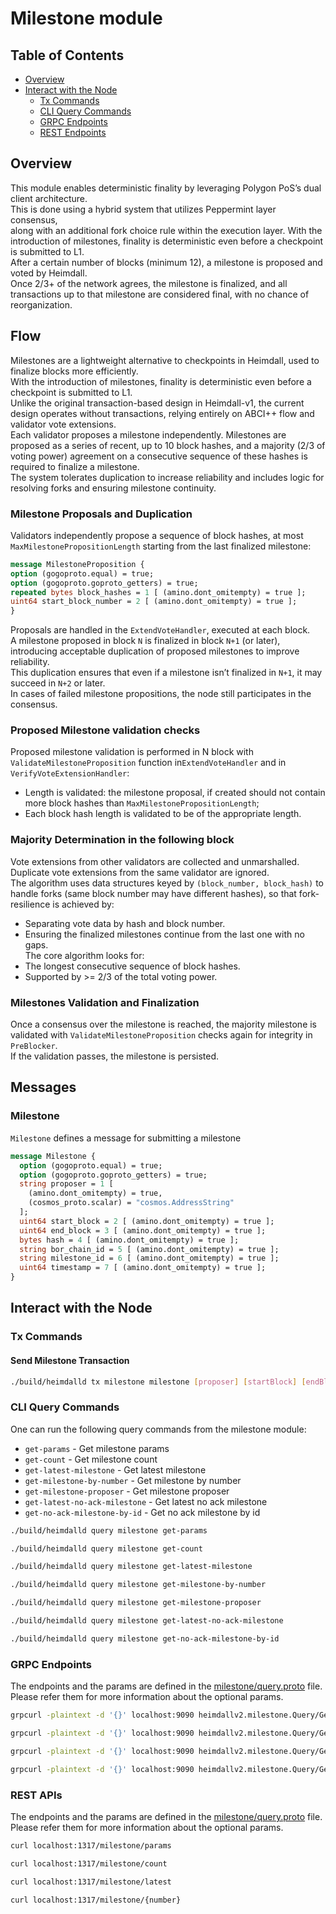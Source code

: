 # Milestone module

## Table of Contents

* [Overview](#overview)
* [Interact with the Node](#interact-with-the-node)
  * [Tx Commands](#tx-commands)
  * [CLI Query Commands](#cli-query-commands)
  * [GRPC Endpoints](#grpc-endpoints)
  * [REST Endpoints](#rest-endpoints)

## Overview

This module enables deterministic finality by leveraging Polygon PoS’s dual client architecture.  
This is done using a hybrid system that utilizes Peppermint layer consensus,  
along with an additional fork choice rule within the execution layer.
With the introduction of milestones, finality is deterministic even before a checkpoint is submitted to L1.  
After a certain number of blocks (minimum 12), a milestone is proposed and voted by Heimdall.  
Once 2/3+ of the network agrees, the milestone is finalized, and all transactions up to that milestone are considered final, with no chance of reorganization.

## Flow

Milestones are a lightweight alternative to checkpoints in Heimdall, used to finalize blocks more efficiently.  
With the introduction of milestones, finality is deterministic even before a checkpoint is submitted to L1.  
Unlike the original transaction-based design in Heimdall-v1, the current design operates without transactions, relying entirely on ABCI++ flow and validator vote extensions.  
Each validator proposes a milestone independently. Milestones are proposed as a series of recent, up to 10 block hashes, and a majority (2/3 of voting power) agreement on a consecutive sequence of these hashes is required to finalize a milestone.  
The system tolerates duplication to increase reliability and includes logic for resolving forks and ensuring milestone continuity.  

### Milestone Proposals and Duplication
Validators independently propose a sequence of block hashes, at most `MaxMilestonePropositionLength` starting from the last finalized milestone:  
```protobuf
message MilestoneProposition {
option (gogoproto.equal) = true;
option (gogoproto.goproto_getters) = true;
repeated bytes block_hashes = 1 [ (amino.dont_omitempty) = true ];
uint64 start_block_number = 2 [ (amino.dont_omitempty) = true ];
}
```
Proposals are handled in the `ExtendVoteHandler`, executed at each block.  
A milestone proposed in block `N` is finalized in block `N+1` (or later), introducing acceptable duplication of proposed milestones to improve reliability.  
This duplication ensures that even if a milestone isn’t finalized in `N+1`, it may succeed in `N+2` or later.  
In cases of failed milestone propositions, the node still participates in the consensus.  

### Proposed Milestone validation checks
Proposed milestone validation is performed in N block with `ValidateMilestoneProposition` function in`ExtendVoteHandler` and in `VerifyVoteExtensionHandler`:  
- Length is validated: the milestone proposal, if created should not contain more block hashes than `MaxMilestonePropositionLength`;  
- Each block hash length is validated to be of the appropriate length.  

### Majority Determination in the following block
Vote extensions from other validators are collected and unmarshalled.  
Duplicate vote extensions from the same validator are ignored.  
The algorithm uses data structures keyed by `(block_number, block_hash)` to handle forks (same block number may have different hashes), so that fork-resilience is achieved by:  
- Separating vote data by hash and block number.
- Ensuring the finalized milestones continue from the last one with no gaps.  
The core algorithm looks for:  
- The longest consecutive sequence of block hashes.  
- Supported by >= 2/3 of the total voting power.  

### Milestones Validation and Finalization
Once a consensus over the milestone is reached, the majority milestone is validated with `ValidateMilestoneProposition` checks again for integrity in `PreBlocker`.  
If the validation passes, the milestone is persisted.  

## Messages

### Milestone

`Milestone` defines a message for submitting a milestone
```protobuf
message Milestone {
  option (gogoproto.equal) = true;
  option (gogoproto.goproto_getters) = true;
  string proposer = 1 [
    (amino.dont_omitempty) = true,
    (cosmos_proto.scalar) = "cosmos.AddressString"
  ];
  uint64 start_block = 2 [ (amino.dont_omitempty) = true ];
  uint64 end_block = 3 [ (amino.dont_omitempty) = true ];
  bytes hash = 4 [ (amino.dont_omitempty) = true ];
  string bor_chain_id = 5 [ (amino.dont_omitempty) = true ];
  string milestone_id = 6 [ (amino.dont_omitempty) = true ];
  uint64 timestamp = 7 [ (amino.dont_omitempty) = true ];
}
```

## Interact with the Node

### Tx Commands

#### Send Milestone Transaction 
```bash
./build/heimdalld tx milestone milestone [proposer] [startBlock] [endBlock] [hash] [borChainId] [milestoneId]
```

### CLI Query Commands

One can run the following query commands from the milestone module:

* `get-params` - Get milestone params
* `get-count` - Get milestone count
* `get-latest-milestone` - Get latest milestone
* `get-milestone-by-number` - Get milestone by number
* `get-milestone-proposer` - Get milestone proposer
* `get-latest-no-ack-milestone` - Get latest no ack milestone
* `get-no-ack-milestone-by-id` - Get no ack milestone by id

```bash
./build/heimdalld query milestone get-params
```

```bash
./build/heimdalld query milestone get-count
```

```bash
./build/heimdalld query milestone get-latest-milestone
```

```bash
./build/heimdalld query milestone get-milestone-by-number
```

```bash
./build/heimdalld query milestone get-milestone-proposer
```

```bash
./build/heimdalld query milestone get-latest-no-ack-milestone
```

```bash
./build/heimdalld query milestone get-no-ack-milestone-by-id
```

### GRPC Endpoints

The endpoints and the params are defined in the [milestone/query.proto](/proto/heimdallv2/milestone/query.proto) file. Please refer them for more information about the optional params.

```bash
grpcurl -plaintext -d '{}' localhost:9090 heimdallv2.milestone.Query/GetMilestoneParams
```

```bash
grpcurl -plaintext -d '{}' localhost:9090 heimdallv2.milestone.Query/GetMilestoneCount
```

```bash
grpcurl -plaintext -d '{}' localhost:9090 heimdallv2.milestone.Query/GetLatestMilestone
```

```bash
grpcurl -plaintext -d '{}' localhost:9090 heimdallv2.milestone.Query/GetMilestoneByNumber
```

### REST APIs

The endpoints and the params are defined in the [milestone/query.proto](/proto/heimdallv2/milestone/query.proto) file. Please refer them for more information about the optional params.

```bash
curl localhost:1317/milestone/params
```

```bash
curl localhost:1317/milestone/count
```

```bash
curl localhost:1317/milestone/latest
```

```bash
curl localhost:1317/milestone/{number}
```
